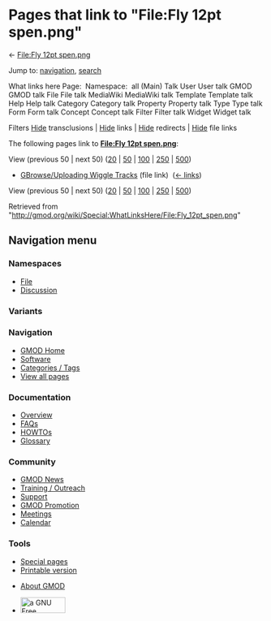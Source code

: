 <div id="mw-page-base" class="noprint">

</div>

<div id="mw-head-base" class="noprint">

</div>

<div id="content" class="mw-body" role="main">

<span id="top"></span>

<div id="mw-js-message" style="display:none;">

</div>



# <span dir="auto">Pages that link to "File:Fly 12pt spen.png"</span>

<div id="bodyContent">

<div id="contentSub">

← [File:Fly 12pt
spen.png](/wiki/File:Fly_12pt_spen.png "File:Fly 12pt spen.png")

</div>

<div id="jump-to-nav" class="mw-jump">

Jump to: [navigation](#mw-navigation), [search](#p-search)

</div>

<div id="mw-content-text">

What links here Page:  Namespace:  all (Main) Talk User User talk GMOD
GMOD talk File File talk MediaWiki MediaWiki talk Template Template talk
Help Help talk Category Category talk Property Property talk Type Type
talk Form Form talk Concept Concept talk Filter Filter talk Widget
Widget talk

Filters
[Hide](/mediawiki/index.php?title=Special:WhatLinksHere/File:Fly_12pt_spen.png&hidetrans=1 "Special:WhatLinksHere/File:Fly 12pt spen.png")
transclusions \|
[Hide](/mediawiki/index.php?title=Special:WhatLinksHere/File:Fly_12pt_spen.png&hidelinks=1 "Special:WhatLinksHere/File:Fly 12pt spen.png")
links \|
[Hide](/mediawiki/index.php?title=Special:WhatLinksHere/File:Fly_12pt_spen.png&hideredirs=1 "Special:WhatLinksHere/File:Fly 12pt spen.png")
redirects \|
[Hide](/mediawiki/index.php?title=Special:WhatLinksHere/File:Fly_12pt_spen.png&hideimages=1 "Special:WhatLinksHere/File:Fly 12pt spen.png")
file links

The following pages link to **[File:Fly 12pt
spen.png](/wiki/File:Fly_12pt_spen.png "File:Fly 12pt spen.png")**:

View (previous 50 \| next 50)
([20](/mediawiki/index.php?title=Special:WhatLinksHere/File:Fly_12pt_spen.png&limit=20 "Special:WhatLinksHere/File:Fly 12pt spen.png")
\|
[50](/mediawiki/index.php?title=Special:WhatLinksHere/File:Fly_12pt_spen.png&limit=50 "Special:WhatLinksHere/File:Fly 12pt spen.png")
\|
[100](/mediawiki/index.php?title=Special:WhatLinksHere/File:Fly_12pt_spen.png&limit=100 "Special:WhatLinksHere/File:Fly 12pt spen.png")
\|
[250](/mediawiki/index.php?title=Special:WhatLinksHere/File:Fly_12pt_spen.png&limit=250 "Special:WhatLinksHere/File:Fly 12pt spen.png")
\|
[500](/mediawiki/index.php?title=Special:WhatLinksHere/File:Fly_12pt_spen.png&limit=500 "Special:WhatLinksHere/File:Fly 12pt spen.png"))

- [GBrowse/Uploading Wiggle
  Tracks](/wiki/GBrowse/Uploading_Wiggle_Tracks "GBrowse/Uploading Wiggle Tracks")
  (file link) ‎ <span class="mw-whatlinkshere-tools">([←
  links](/mediawiki/index.php?title=Special:WhatLinksHere&target=GBrowse%2FUploading+Wiggle+Tracks "Special:WhatLinksHere"))</span>

View (previous 50 \| next 50)
([20](/mediawiki/index.php?title=Special:WhatLinksHere/File:Fly_12pt_spen.png&limit=20 "Special:WhatLinksHere/File:Fly 12pt spen.png")
\|
[50](/mediawiki/index.php?title=Special:WhatLinksHere/File:Fly_12pt_spen.png&limit=50 "Special:WhatLinksHere/File:Fly 12pt spen.png")
\|
[100](/mediawiki/index.php?title=Special:WhatLinksHere/File:Fly_12pt_spen.png&limit=100 "Special:WhatLinksHere/File:Fly 12pt spen.png")
\|
[250](/mediawiki/index.php?title=Special:WhatLinksHere/File:Fly_12pt_spen.png&limit=250 "Special:WhatLinksHere/File:Fly 12pt spen.png")
\|
[500](/mediawiki/index.php?title=Special:WhatLinksHere/File:Fly_12pt_spen.png&limit=500 "Special:WhatLinksHere/File:Fly 12pt spen.png"))

</div>

<div class="printfooter">

Retrieved from
"<http://gmod.org/wiki/Special:WhatLinksHere/File:Fly_12pt_spen.png>"

</div>

<div id="catlinks" class="catlinks catlinks-allhidden">

</div>

<div class="visualClear">

</div>

</div>

</div>

<div id="mw-navigation">

## Navigation menu

<div id="mw-head">



<div id="left-navigation">

<div id="p-namespaces" class="vectorTabs" role="navigation"
aria-labelledby="p-namespaces-label">

### Namespaces

- <span id="ca-nstab-image"><a href="/wiki/File:Fly_12pt_spen.png" accesskey="c"
  title="View the file page [c]">File</a></span>
- <span id="ca-talk"><a
  href="/mediawiki/index.php?title=File_talk:Fly_12pt_spen.png&amp;action=edit&amp;redlink=1"
  accesskey="t"
  title="Discussion about the content page [t]">Discussion</a></span>

</div>

<div id="p-variants" class="vectorMenu emptyPortlet" role="navigation"
aria-labelledby="p-variants-label">

### 

### Variants[](#)

<div class="menu">

</div>

</div>

</div>

<div id="right-navigation">





</div>



</div>

</div>

</div>

<div id="mw-panel">

<div id="p-logo" role="banner">

<a href="/wiki/Main_Page"
style="background-image: url(http://gmod.org/images/GMOD-cogs.png);"
title="Visit the main page"></a>

</div>

<div id="p-Navigation" class="portal" role="navigation"
aria-labelledby="p-Navigation-label">

### Navigation

<div class="body">

- <span id="n-GMOD-Home">[GMOD Home](/wiki/Main_Page)</span>
- <span id="n-Software">[Software](/wiki/GMOD_Components)</span>
- <span id="n-Categories-.2F-Tags">[Categories /
  Tags](/wiki/Categories)</span>
- <span id="n-View-all-pages">[View all
  pages](/wiki/Special:AllPages)</span>

</div>

</div>

<div id="p-Documentation" class="portal" role="navigation"
aria-labelledby="p-Documentation-label">

### Documentation

<div class="body">

- <span id="n-Overview">[Overview](/wiki/Overview)</span>
- <span id="n-FAQs">[FAQs](/wiki/Category:FAQ)</span>
- <span id="n-HOWTOs">[HOWTOs](/wiki/Category:HOWTO)</span>
- <span id="n-Glossary">[Glossary](/wiki/Glossary)</span>

</div>

</div>

<div id="p-Community" class="portal" role="navigation"
aria-labelledby="p-Community-label">

### Community

<div class="body">

- <span id="n-GMOD-News">[GMOD News](/wiki/GMOD_News)</span>
- <span id="n-Training-.2F-Outreach">[Training /
  Outreach](/wiki/Training_and_Outreach)</span>
- <span id="n-Support">[Support](/wiki/Support)</span>
- <span id="n-GMOD-Promotion">[GMOD
  Promotion](/wiki/GMOD_Promotion)</span>
- <span id="n-Meetings">[Meetings](/wiki/Meetings)</span>
- <span id="n-Calendar">[Calendar](/wiki/Calendar)</span>

</div>

</div>

<div id="p-tb" class="portal" role="navigation"
aria-labelledby="p-tb-label">

### Tools

<div class="body">

- <span id="t-specialpages"><a href="/wiki/Special:SpecialPages" accesskey="q"
  title="A list of all special pages [q]">Special pages</a></span>
- <span id="t-print"><a
  href="/mediawiki/index.php?title=Special:WhatLinksHere/File:Fly_12pt_spen.png&amp;printable=yes"
  rel="alternate" accesskey="p"
  title="Printable version of this page [p]">Printable version</a></span>

</div>

</div>

</div>

</div>

<div id="footer" role="contentinfo">

- <span id="footer-places-about">[About
  GMOD](/wiki/GMOD:About "GMOD:About")</span>

<!-- -->

- <span id="footer-copyrightico">[<img src="http://www.gnu.org/graphics/gfdl-logo-small.png" width="88"
  height="31" alt="a GNU Free Documentation License" />](http://www.gnu.org/licenses/fdl-1.3.html)</span>




</div>
